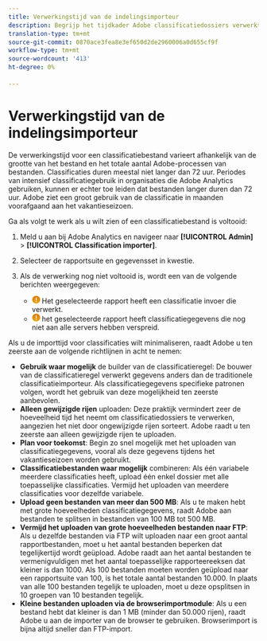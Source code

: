 ```yaml
---
title: Verwerkingstijd van de indelingsimporteur
description: Begrijp het tijdkader Adobe classificatiedossiers verwerkt, en hoe te om verwerkingstijd te minimaliseren.
translation-type: tm+mt
source-git-commit: 0870ace3fea8e3ef650d2de2960006a0d655cf9f
workflow-type: tm+mt
source-wordcount: '413'
ht-degree: 0%

---
```



# Verwerkingstijd van de indelingsimporteur

De verwerkingstijd voor een classificatiebestand varieert afhankelijk van de grootte van het bestand en het totale aantal Adobe-processen van bestanden. Classificaties duren meestal niet langer dan 72 uur. Periodes van intensief classificatiegebruik in organisaties die Adobe Analytics gebruiken, kunnen er echter toe leiden dat bestanden langer duren dan 72 uur. Adobe ziet een groot gebruik van de classificatie in maanden voorafgaand aan het vakantieseizoen.

Ga als volgt te werk als u wilt zien of een classificatiebestand is voltooid:

1. Meld u aan bij Adobe Analytics en navigeer naar **[!UICONTROL Admin]** > **[!UICONTROL Classification importer]**.
2. Selecteer de rapportsuite en gegevensset in kwestie.
3. Als de verwerking nog niet voltooid is, wordt een van de volgende berichten weergegeven:

   * ![Bericht](assets/icon_notice_notice.gif) Het geselecteerde rapport heeft een classificatie invoer die verwerkt.
   * ![Bericht](assets/icon_notice_notice.gif) het geselecteerde rapport heeft classificatiegegevens die nog niet aan alle servers hebben verspreid.

Als u de importtijd voor classificaties wilt minimaliseren, raadt Adobe u ten zeerste aan de volgende richtlijnen in acht te nemen:

* **Gebruik waar mogelijk** de builder van de classificatieregel: De bouwer van de classificatieregel verwerkt gegevens anders dan de traditionele classificatieimporteur. Als classificatiegegevens specifieke patronen volgen, wordt het gebruik van deze mogelijkheid ten zeerste aanbevolen.
* **Alleen gewijzigde rijen** uploaden: Deze praktijk vermindert zeer de hoeveelheid tijd het neemt om classificatiedossiers te verwerken, aangezien het niet door ongewijzigde rijen sorteert. Adobe raadt u ten zeerste aan alleen gewijzigde rijen te uploaden.
* **Plan voor toekomst**: Begin zo snel mogelijk met het uploaden van classificatiegegevens, vooral als deze gegevens tijdens het vakantieseizoen worden gebruikt.
* **Classificatiebestanden waar mogelijk** combineren: Als één variabele meerdere classificaties heeft, upload één enkel dossier met alle toepasselijke classificaties. Vermijd het uploaden van meerdere classificaties voor dezelfde variabele.
* **Upload geen bestanden van meer dan 500 MB**: Als u te maken hebt met grote hoeveelheden classificatiegegevens, raadt Adobe aan bestanden te splitsen in bestanden van 100 MB tot 500 MB.
* **Vermijd het uploaden van grote hoeveelheden bestanden naar FTP**: Als u dezelfde bestanden via FTP wilt uploaden naar een groot aantal rapportbestanden, moet u het aantal bestanden beperken dat tegelijkertijd wordt geüpload. Adobe raadt aan het aantal bestanden te vermenigvuldigen met het aantal toepasselijke rapporteereeksen dat kleiner is dan 1000. Als 100 bestanden moeten worden geüpload naar een rapportsuite van 100, is het totale aantal bestanden 10.000. In plaats van alle 100 bestanden tegelijk te uploaden, moet u deze opsplitsen in 10 groepen van 10 bestanden tegelijk.
* **Kleine bestanden uploaden via de browserimportmodule**: Als u een bestand hebt dat kleiner is dan 1 MB (minder dan 50.000 rijen), raadt Adobe u aan de importer van de browser te gebruiken. Browserimport is bijna altijd sneller dan FTP-import.
